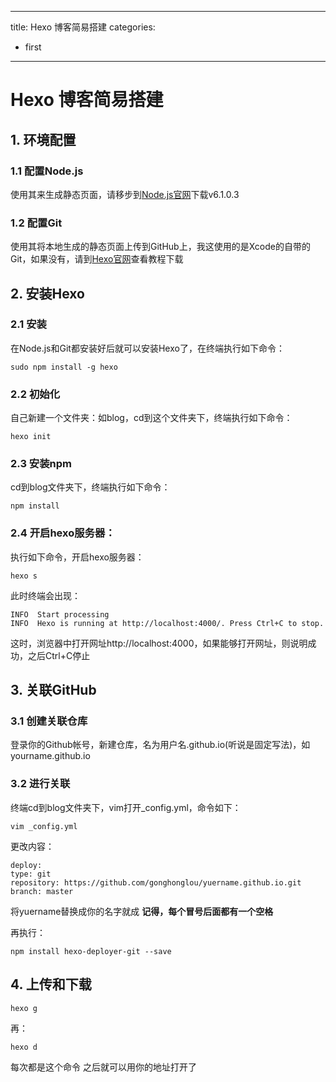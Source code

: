
---
title: Hexo 博客简易搭建
categories:
- first
---

# Hexo 博客简易搭建
## 1. 环境配置
### 1.1 配置Node.js
使用其来生成静态页面，请移步到[Node.js官网][1]下载v6.1.0.3

### 1.2 配置Git
使用其将本地生成的静态页面上传到GitHub上，我这使用的是Xcode的自带的Git，如果没有，请到[Hexo官网][2]查看教程下载

## 2. 安装Hexo
### 2.1 安装
在Node.js和Git都安装好后就可以安装Hexo了，在终端执行如下命令：
```
sudo npm install -g hexo
```
### 2.2 初始化
自己新建一个文件夹：如blog，cd到这个文件夹下，终端执行如下命令：
```
hexo init
```

### 2.3 安装npm
cd到blog文件夹下，终端执行如下命令：
```
npm install
```
### 2.4 开启hexo服务器：
执行如下命令，开启hexo服务器：
```
hexo s
```
此时终端会出现：
```
INFO  Start processing
INFO  Hexo is running at http://localhost:4000/. Press Ctrl+C to stop.
```
这时，浏览器中打开网址http://localhost:4000，如果能够打开网址，则说明成功，之后Ctrl+C停止

## 3. 关联GitHub
### 3.1 创建关联仓库
登录你的Github帐号，新建仓库，名为用户名.github.io(听说是固定写法)，如yourname.github.io

### 3.2 进行关联
终端cd到blog文件夹下，vim打开_config.yml，命令如下：
```
vim _config.yml
```
更改内容：
```
deploy:
type: git
repository: https://github.com/gonghonglou/yuername.github.io.git
branch: master
```
将yuername替换成你的名字就成
**记得，每个冒号后面都有一个空格**

再执行：
```
npm install hexo-deployer-git --save
```

## 4. 上传和下载
```
hexo g
```
再：
```
hexo d
```
每次都是这个命令
之后就可以用你的地址打开了

[1]: https://nodejs.org/en/
[2]: https://hexo.io/docs/ 
